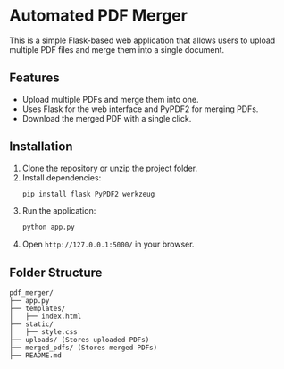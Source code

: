 # Automated PDF Merger

This is a simple Flask-based web application that allows users to upload multiple PDF files and merge them into a single document.

## Features
- Upload multiple PDFs and merge them into one.
- Uses Flask for the web interface and PyPDF2 for merging PDFs.
- Download the merged PDF with a single click.

## Installation

1. Clone the repository or unzip the project folder.
2. Install dependencies:
   ```bash
   pip install flask PyPDF2 werkzeug
   ```
3. Run the application:
   ```bash
   python app.py
   ```
4. Open `http://127.0.0.1:5000/` in your browser.

## Folder Structure

```
pdf_merger/
├── app.py
├── templates/
│   ├── index.html
├── static/
│   ├── style.css
├── uploads/ (Stores uploaded PDFs)
├── merged_pdfs/ (Stores merged PDFs)
├── README.md
```
